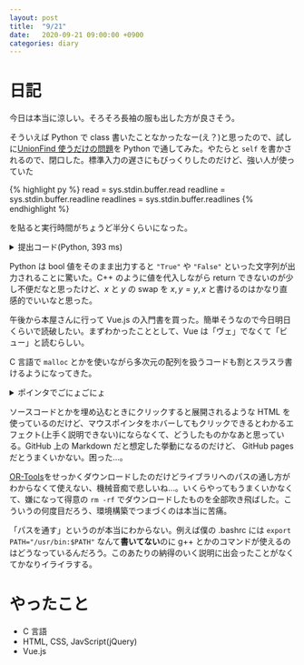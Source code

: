 ```yaml
---
layout: post
title:  "9/21"
date:   2020-09-21 09:00:00 +0900
categories: diary
---
```

# 日記

今日は本当に涼しい。そろそろ長袖の服も出した方が良さそう。

そういえば Python で class 書いたことなかったなー(え？)と思ったので、試しに[UnionFind 使うだけの問題](https://atcoder.jp/contests/practice2/tasks/practice2_a)を Python で通してみた。やたらと ```self``` を書かされるので、閉口した。標準入力の遅さにもびっくりしたのだけど、強い人が使っていた

{% highlight py %}
read = sys.stdin.buffer.read
readline = sys.stdin.buffer.readline
readlines = sys.stdin.buffer.readlines
{% endhighlight %}

を貼ると実行時間がちょうど半分くらいになった。

<details>
  <summary markdown="span">提出コード(Python, 393 ms)</summary>

  {% highlight py %}
import sys

read = sys.stdin.buffer.read
readline = sys.stdin.buffer.readline
readlines = sys.stdin.buffer.readlines


class DisjointSetUnion:
    def __init__(self, n):
        self.n = n
        self.par = [-1] * n
        self.rank = [0] * n

    def root(self, x):
        if self.par[x] == -1:
            return x
        else:
            self.par[x] = self.root(self.par[x])
            return self.par[x]

    def same(self, x, y):
        return self.root(x) == self.root(y)

    def unite(self, x, y):
        x = self.root(x)
        y = self.root(y)
        if x == y:
            return
        if self.rank[x] < self.rank[y]:
            x, y = y, x
        if self.rank[x] == self.rank[y]:
            self.rank[x] += 1
        self.par[y] = x
        return


if __name__ == '__main__':
    n, q = map(int, readline().split())
    dsu = DisjointSetUnion(n)

    for i in range(q):
        t, u, v = map(int, readline().split())

        if t:
            print(int(dsu.same(u, v)))
        else:
            dsu.unite(u, v)

  {% endhighlight %}

</details>

Python は bool 値をそのまま出力すると ```"True"``` や ```"False"``` といった文字列が出力されることに驚いた。C++ のように値を代入しながら return できないのが少し不便だなと思ったけど、$x$ と $y$ の swap を $x, y = y, x$ と書けるのはかなり直感的でいいなと思った。

午後から本屋さんに行って Vue.js の入門書を買った。簡単そうなので今日明日くらいで読破したい。まずわかったこととして、Vue は「ヴェ」でなくて「ビュー」と読むらしい。

C 言語で ```malloc``` とかを使いながら多次元の配列を扱うコードも割とスラスラ書けるようになってきた。

<details>
  <summary markdown="span">ポインタでごにょごにょ</summary>
  {% highlight c %}
#include <stdio.h>
#include <malloc.h>

int main() {
  int **arr;

  arr = (int**)malloc(sizeof(int*) * 5);

  for (int i = 0; i < 5; ++i) {
    arr[i] = (int*)malloc(sizeof(int) * (i * 2 + 1));
    for (int j = 0; j < i * 2 + 1; ++j) {
      arr[i][j] = (i + j);
    }
  }

  for (int i = 0; i < 5; ++i) {
    for (int j = 0; j < i * 2 + 1; ++j) {
      printf("%p ", &arr[i][j]);
    }
    putchar('\n');
  }

  free(arr);

  return 0;
}
  {% endhighlight %}
</details>

ソースコードとかを埋め込むときにクリックすると展開されるような HTML を使っているのだけど、マウスポインタをホバーしてもクリックできるとわかるエフェクト(上手く説明できない)にならなくて、どうしたものかなあと思っている。GitHub 上の Markdown だと想定した挙動になるのだけど、 GitHub pages だとうまくいかない。困った...。

[OR-Tools](https://developers.google.com/optimization)をせっかくダウンロードしたのだけどライブラリへのパスの通し方がわからなくて使えない、機械音痴で悲しいね...。いくらやってもうまくいかなくて、嫌になって得意の ```rm -rf``` でダウンロードしたものを全部吹き飛ばした。こういうの何度目だろう、環境構築でつまづくのは本当に苦痛。

「パスを通す」というのが本当にわからない。例えば僕の .bashrc には ```export PATH="/usr/bin:$PATH"``` なんて**書いてない**のに g++ とかのコマンドが使えるのはどうなっているんだろう。このあたりの納得のいく説明に出会ったことがなくてかなりイライラする。

# やったこと

- C 言語
- HTML, CSS, JavScript(jQuery)
- Vue.js

